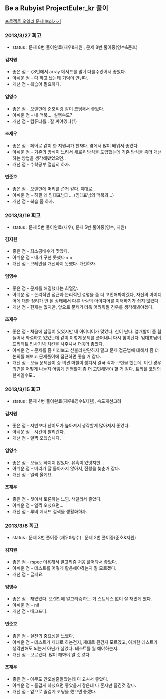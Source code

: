 ## Be a Rubyist ProjectEuler_kr 풀이 ##

[프로젝트 오일러 문제 보러가기](http://euler.synap.co.kr/prob_list.php)

### 2013/3/27 회고
- status : 문제 8번 풀이완료(재우&지원), 문제 8번 풀이중(영수&준호)

#### 김지원
 * 좋은 점 - 7,8번에서 array 메서드를 많이 다룰수있어서 좋았다.
 * 아쉬운 점 - 다 하고 났는데 기억이 안난다.
 * 개선 점 - 복습이 필요하다.
		
#### 임영수
 * 좋은 점 - 오랜만에 준호씨랑 같이 코딩해서 좋았다.
 * 아쉬운 점 - 내 맥북.... 실행속도?
 * 개선 점 - 컴퓨터를.. 잘 써야겠다(?)

#### 조재우
 * 좋은 점 - 페어로 같이 한 지원씨가 천재다. 옆에서 많이 배워서 좋았다.
 * 아쉬운 점 - 기존의 방식이 느려서 새로운 방식을 도입했는데 기존 방식을 좀더 개선하는 방법을 생각해봤었으면..
 * 개선 점 - 수학공부 열심히 하자.

#### 변준호
 * 좋은 점 - 오랜만에 머리를 쓴거 같다. 제대로..
 * 아쉬운 점 - 하필 왜 임대표님과... (임대표님의 맥북과...)
 * 개선 점 - 복습 좀 하자.


### 2013/3/19 회고
- status : 문제 5번 풀이완료(재우), 문제 5번 풀이중(영수, 지원)

#### 김지원
 * 좋은 점 - 최소공배수가 맞았다.
 * 아쉬운 점 - 내가 구현 못했다ㅠㅠ
 * 개선 점 - 브레인을 개선하지 못했다. 개선하자.
		
#### 임영수
 * 좋은 점 - 문제를 해결했다는 희열감.
 * 아쉬운 점 - 논리적인 접근과 논리적인 설명을 좀 더 고민해봐야겠다, 자신의 아이디어에 대한 정리가 안 된 상태에서 다른 사람의 아이디어를 이해하기가 쉽지 않았다.
 * 개선 점 - 현재는 없지만, 앞으로 문제가 더욱 어려워질 경우를 생각해봐야겠다.

#### 조재우
 * 좋은 점 - 처음에 삽질이 있었지만 내 아이디어가 맞았다. 신이 난다. 앱개발이 좀 힘들어서 좌절하고 있었는데 같이 이렇게 문제를 풀어내니 다시 힘이난다. 임대표님이 프리딕트 입사기념 치킨을 사주셔서 더욱더 좋았다.
 * 아쉬운 점 - 문제를 좀 미리보고 섣불리 판단하지 말고 문제 접근법에 대해서 좀 더 논의를 해보고 문제풀이에 접근하면 좋을 거 같다.
 * 개선 점 - 오늘 문제풀이 중 의견 마찰이 생겨서 결국 각자 구현을 했는데, 이런 경우 의견을 어떻게 나눌지 어떻게 진행할지 좀 더 고민해봐야 할 거 같다. 트리플 코딩의 한계일수도..

### 2013/3/15 회고
- status : 문제 4번 풀이완료(재우&영수&지원), 속도개선고려

#### 김지원
 * 좋은 점 - 저번보다 난이도가 높아져서 생각할게 많아져서 좋았다.
 * 아쉬운 점 - 시간이 빨리간다. 
 * 개선 점 - 일찍 오겠습니다.
		
#### 임영수
 * 좋은 점 - 오늘도 빠지지 않았다. 유혹이 있엇지만...
 * 아쉬운 점 - 머리가 잘 돌아가지 않아서, 진행을 늦춘거 같다.
 * 개선 점 - 일찍 올게요.

#### 조재우
 * 좋은 점 - 셋이서 토론하는 느낌. 색달라서 좋았다.
 * 아쉬운 점 - 일찍 오셨으면...
 * 개선 점 - 루비 메서드 검색을 생활화하자.

### 2013/3/8 회고
- status : 문제 3번 풀이중 (재우&영수) , 문제 2번 풀이중(준호&지원) 

#### 김지원
 * 좋은 점 - rspec 이용해서 알고리즘 처음 풀어봐서 좋았다.
 * 아쉬운 점 - 테스트를 어떻게 활용해야하는지 잘 모르겠다.
 * 개선 점 - 글쎄요.
		
#### 임영수
 * 좋은 점 - 재밌었다. 오랜만에 알고리즘 하는 거 스트레스 없이 잘 재밌게 했다.
 * 아쉬운 점 - nil
 * 개선 점 - 배고프다.

#### 변준호
 * 좋은 점 - 실전의 중요성을 느꼈다.
 * 아쉬운 점 - 테스트가 제대로 하는건지, 제대로 된건지 모르겠고, 아까한 테스트가 생각만해도 되는거 아닌가 싶었다. 테스트를 뭘 해야하는지..
 * 개선 점 - 모르겠다. 많이 해봐야 알 것 같다.

#### 조재우
 * 좋은 점 - 아무도 안오실줄알았는데 다 오셔서 좋았다.
 * 아쉬운 점 - 즐겁게 하셨으면 좋았을거 같은데 나 혼자만 즐긴것 같다.
 * 개선 점 - 앞으로 즐겁게 코딩을 했으면 좋겠다.
